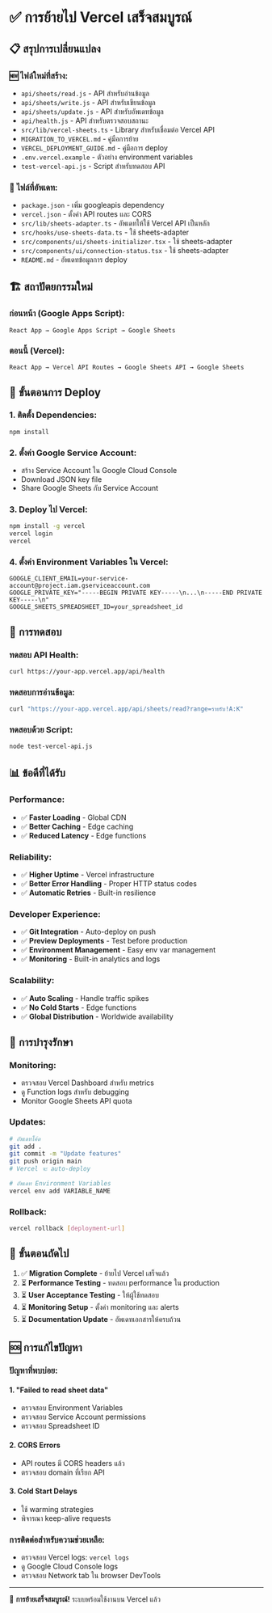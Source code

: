 # ✅ การย้ายไป Vercel เสร็จสมบูรณ์

## 📋 สรุปการเปลี่ยนแปลง

### 🆕 ไฟล์ใหม่ที่สร้าง:
- `api/sheets/read.js` - API สำหรับอ่านข้อมูล
- `api/sheets/write.js` - API สำหรับเขียนข้อมูล  
- `api/sheets/update.js` - API สำหรับอัพเดทข้อมูล
- `api/health.js` - API สำหรับตรวจสอบสถานะ
- `src/lib/vercel-sheets.ts` - Library สำหรับเชื่อมต่อ Vercel API
- `MIGRATION_TO_VERCEL.md` - คู่มือการย้าย
- `VERCEL_DEPLOYMENT_GUIDE.md` - คู่มือการ deploy
- `.env.vercel.example` - ตัวอย่าง environment variables
- `test-vercel-api.js` - Script สำหรับทดสอบ API

### 🔄 ไฟล์ที่อัพเดท:
- `package.json` - เพิ่ม googleapis dependency
- `vercel.json` - ตั้งค่า API routes และ CORS
- `src/lib/sheets-adapter.ts` - อัพเดทให้ใช้ Vercel API เป็นหลัก
- `src/hooks/use-sheets-data.ts` - ใช้ sheets-adapter
- `src/components/ui/sheets-initializer.tsx` - ใช้ sheets-adapter
- `src/components/ui/connection-status.tsx` - ใช้ sheets-adapter
- `README.md` - อัพเดทข้อมูลการ deploy

## 🏗️ สถาปัตยกรรมใหม่

### ก่อนหน้า (Google Apps Script):
```
React App → Google Apps Script → Google Sheets
```

### ตอนนี้ (Vercel):
```
React App → Vercel API Routes → Google Sheets API → Google Sheets
```

## 🚀 ขั้นตอนการ Deploy

### 1. ติดตั้ง Dependencies:
```bash
npm install
```

### 2. ตั้งค่า Google Service Account:
- สร้าง Service Account ใน Google Cloud Console
- Download JSON key file
- Share Google Sheets กับ Service Account

### 3. Deploy ไป Vercel:
```bash
npm install -g vercel
vercel login
vercel
```

### 4. ตั้งค่า Environment Variables ใน Vercel:
```
GOOGLE_CLIENT_EMAIL=your-service-account@project.iam.gserviceaccount.com
GOOGLE_PRIVATE_KEY="-----BEGIN PRIVATE KEY-----\n...\n-----END PRIVATE KEY-----\n"
GOOGLE_SHEETS_SPREADSHEET_ID=your_spreadsheet_id
```

## 🧪 การทดสอบ

### ทดสอบ API Health:
```bash
curl https://your-app.vercel.app/api/health
```

### ทดสอบการอ่านข้อมูล:
```bash
curl "https://your-app.vercel.app/api/sheets/read?range=รายรับ!A:K"
```

### ทดสอบด้วย Script:
```bash
node test-vercel-api.js
```

## 📊 ข้อดีที่ได้รับ

### Performance:
- ✅ **Faster Loading** - Global CDN
- ✅ **Better Caching** - Edge caching
- ✅ **Reduced Latency** - Edge functions

### Reliability:
- ✅ **Higher Uptime** - Vercel infrastructure
- ✅ **Better Error Handling** - Proper HTTP status codes
- ✅ **Automatic Retries** - Built-in resilience

### Developer Experience:
- ✅ **Git Integration** - Auto-deploy on push
- ✅ **Preview Deployments** - Test before production
- ✅ **Environment Management** - Easy env var management
- ✅ **Monitoring** - Built-in analytics and logs

### Scalability:
- ✅ **Auto Scaling** - Handle traffic spikes
- ✅ **No Cold Starts** - Edge functions
- ✅ **Global Distribution** - Worldwide availability

## 🔧 การบำรุงรักษา

### Monitoring:
- ตรวจสอบ Vercel Dashboard สำหรับ metrics
- ดู Function logs สำหรับ debugging
- Monitor Google Sheets API quota

### Updates:
```bash
# อัพเดทโค้ด
git add .
git commit -m "Update features"
git push origin main
# Vercel จะ auto-deploy

# อัพเดท Environment Variables
vercel env add VARIABLE_NAME
```

### Rollback:
```bash
vercel rollback [deployment-url]
```

## 🎯 ขั้นตอนถัดไป

1. ✅ **Migration Complete** - ย้ายไป Vercel เสร็จแล้ว
2. ⏳ **Performance Testing** - ทดสอบ performance ใน production
3. ⏳ **User Acceptance Testing** - ให้ผู้ใช้ทดสอบ
4. ⏳ **Monitoring Setup** - ตั้งค่า monitoring และ alerts
5. ⏳ **Documentation Update** - อัพเดทเอกสารให้ครบถ้วน

## 🆘 การแก้ไขปัญหา

### ปัญหาที่พบบ่อย:

#### 1. "Failed to read sheet data"
- ตรวจสอบ Environment Variables
- ตรวจสอบ Service Account permissions
- ตรวจสอบ Spreadsheet ID

#### 2. CORS Errors
- API routes มี CORS headers แล้ว
- ตรวจสอบ domain ที่เรียก API

#### 3. Cold Start Delays
- ใช้ warming strategies
- พิจารณา keep-alive requests

### การติดต่อสำหรับความช่วยเหลือ:
- ตรวจสอบ Vercel logs: `vercel logs`
- ดู Google Cloud Console logs
- ตรวจสอบ Network tab ใน browser DevTools

---

🎉 **การย้ายเสร็จสมบูรณ์!** ระบบพร้อมใช้งานบน Vercel แล้ว